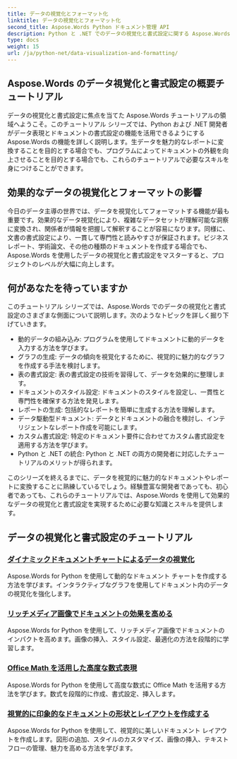 ```yaml
---
title: データの視覚化とフォーマット化
linktitle: データの視覚化とフォーマット化
second_title: Aspose.Words Python ドキュメント管理 API
description: Python と .NET でのデータの視覚化と書式設定に関する Aspose.Words チュートリアルをご覧ください。データを効果的に提示し、魅力的なレポートを作成し、プログラムでドキュメントをフォーマットする方法を学びます。
type: docs
weight: 15
url: /ja/python-net/data-visualization-and-formatting/
---
```


## Aspose.Words のデータ視覚化と書式設定の概要チュートリアル

データの視覚化と書式設定に焦点を当てた Aspose.Words チュートリアルの領域へようこそ。このチュートリアル シリーズでは、Python および .NET 開発者がデータ表現とドキュメントの書式設定の機能を活用できるようにする Aspose.Words の機能を詳しく説明します。生データを魅力的なレポートに変換することを目的とする場合でも、プログラムによってドキュメントの外観を向上させることを目的とする場合でも、これらのチュートリアルで必要なスキルを身につけることができます。

## 効果的なデータの視覚化とフォーマットの影響

今日のデータ主導の世界では、データを視覚化してフォーマットする機能が最も重要です。効果的なデータ視覚化により、複雑なデータセットが理解可能な洞察に変換され、関係者が情報を把握して解釈することが容易になります。同様に、文書の書式設定により、一貫して専門性と読みやすさが保証されます。ビジネス レポート、学術論文、その他の種類のドキュメントを作成する場合でも、Aspose.Words を使用したデータの視覚化と書式設定をマスターすると、プロジェクトのレベルが大幅に向上します。

## 何があなたを待っていますか

このチュートリアル シリーズでは、Aspose.Words でのデータの視覚化と書式設定のさまざまな側面について説明します。次のようなトピックを詳しく掘り下げていきます。

- 動的データの組み込み: プログラムを使用してドキュメントに動的データを入力する方法を学びます。
- グラフの生成: データの傾向を視覚化するために、視覚的に魅力的なグラフを作成する手法を検討します。
- 表の書式設定: 表の書式設定の技術を習得して、データを効果的に整理します。
- ドキュメントのスタイル設定: ドキュメントのスタイルを設定し、一貫性と専門性を確保する方法を発見します。
- レポートの生成: 包括的なレポートを簡単に生成する方法を理解します。
- データ駆動型ドキュメント: データとドキュメントの融合を検討し、インテリジェントなレポート作成を可能にします。
- カスタム書式設定: 特定のドキュメント要件に合わせてカスタム書式設定を適用する方法を学びます。
- Python と .NET の統合: Python と .NET の両方の開発者に対応したチュートリアルのメリットが得られます。

このシリーズを終えるまでに、データを視覚的に魅力的なドキュメントやレポートに変換することに熟練しているでしょう。経験豊富な開発者であっても、初心者であっても、これらのチュートリアルでは、Aspose.Words を使用して効果的なデータの視覚化と書式設定を実現するために必要な知識とスキルを提供します。

## データの視覚化と書式設定のチュートリアル
### [ダイナミックドキュメントチャートによるデータの視覚化](./visualize-data-document-charts/)
Aspose.Words for Python を使用して動的なドキュメント チャートを作成する方法を学びます。インタラクティブなグラフを使用してドキュメント内のデータの視覚化を強化します。
### [リッチメディア画像でドキュメントの効果を高める](./document-images/)
Aspose.Words for Python を使用して、リッチメディア画像でドキュメントのインパクトを高めます。画像の挿入、スタイル設定、最適化の方法を段階的に学習します。
### [Office Math を活用した高度な数式表現](./office-math-documents/)
Aspose.Words for Python を使用して高度な数式に Office Math を活用する方法を学びます。数式を段階的に作成、書式設定、挿入します。
### [視覚的に印象的なドキュメントの形状とレイアウトを作成する](./document-shape-handling-formatting/)
Aspose.Words for Python を使用して、視覚的に美しいドキュメント レイアウトを作成します。図形の追加、スタイルのカスタマイズ、画像の挿入、テキスト フローの管理、魅力を高める方法を学びます。